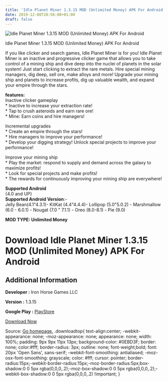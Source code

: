 ```yaml
---
title: 'Idle Planet Miner 1.3.15 MOD (Unlimited Money) APK For Android'
date: 2019-12-08T20:56:00+01:00
draft: false
---
```


![Idle Planet Miner 1.3.15 MOD (Unlimited Money) APK For Android](https://i2.wp.com/apkhome.net/wp-content/uploads/2019/12/Idle-Planet-Miner.png "Idle Planet Miner 1.3.15 MOD (Unlimited Money) APK For Android")

  

Idle Planet Miner 1.3.15 MOD (Unlimited Money) APK For Android

If you like clicker and search games, Idle Planet Miner is for you! Idle Planet Miner is an inactive and progressive clicker game that allows you to take control of a mining ship and dive deep into the nuclei of planets in the solar system! Just start clicking to extract the rare metals. Hire special mining managers, dig deep, sell ore, make alloys and more! Upgrade your mining ship and planets to increase profits, dig up valuable wealth, and expand your empire through the stars.

**features:**  
Inactive clicker gameplay  
\* Inactive to increase your extraction rate!  
\* Tap to crush asteroids and earn rare ore!  
\* Mine: Earn coins and hire managers!

Incremental upgrades  
\* Create an empire through the stars!  
\* Hire managers to improve your performance!  
\* Develop your digging strategy! Unlock special projects to improve your performance!

Improve your mining ship  
\* Play the market: respond to supply and demand across the galaxy to maximize profits!  
\* Look for special projects and make profits!  
\* The rewards for continuously improving your mining ship are everywhere!

**Supported Android**  
{4.0 and UP}  
**Supported Android Version**:-  
Jelly Bean(4.1"4.3.1)- KitKat (4.4"4.4.4)- Lollipop (5.0"5.0.2) - Marshmallow (6.0 - 6.0.1) - Nougat (7.0 " 7.1.1) - Oreo (8.0-8.1) - Pie (9.0)

**MOD TYPE: Unlimited Money**

Download Idle Planet Miner 1.3.15 MOD (Unlimited Money) APK For Android
=======================================================================

Additional Information
----------------------

**Developer :** Iron Horse Games LLC

**Version :** 1.3.15

**Google Play :** [PlayStore](https://play.google.com/store/apps/details?id=com.TironiumTech.IdlePlanetMiner)

  

[Download Now](https://store4app.co/post/idle-planet-miner-1-3-15-mod-unlimited-money-apk-for-android_1575821931)

  
Source: [Go homepage.](https://store4app.co/post/idle-planet-miner-1-3-15-mod-unlimited-money-apk-for-android_1575821931) .downloadtop{ text-align:center; -webkit-appearance: none; -moz-appearance: none; appearance: none; width: 100%; padding: 9px 9px 11px 13px; background-color: #0EBD3F; border: none; color:#fff; border-radius: 3px; outline: none; font-weight;bold; font: 20px 'Open Sans', sans-serif; -webkit-font-smoothing: antialiased; -moz-osx-font-smoothing: grayscale; color: #fff; cursor: pointer; border-radius:15px;-webkit-border-radius:15px;-moz-border-radius:5px;box-shadow:0 0 5px rgba(0,0,0,.2);-moz-box-shadow:0 0 5px rgba(0,0,0,.2);-webkit-box-shadow:0 0 5px rgba(0,0,0,.2) !important; }